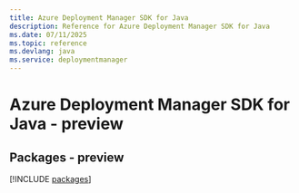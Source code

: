 ```yaml
---
title: Azure Deployment Manager SDK for Java
description: Reference for Azure Deployment Manager SDK for Java
ms.date: 07/11/2025
ms.topic: reference
ms.devlang: java
ms.service: deploymentmanager
---
```

# Azure Deployment Manager SDK for Java - preview
## Packages - preview
[!INCLUDE [packages](deployment-manager-index.md)]